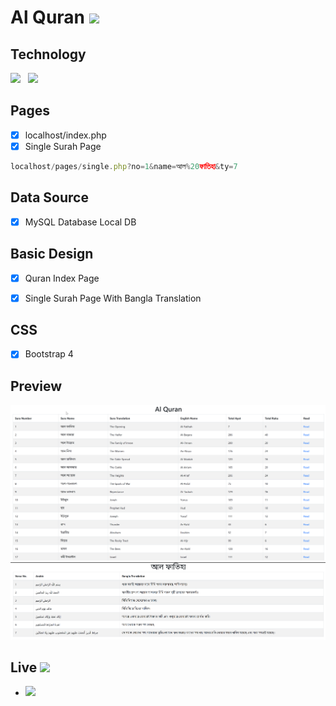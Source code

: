 # Al Quran ![](https://img.shields.io/badge/Server-Live-brightgreen)

## Technology
![](https://img.shields.io/badge/Language-PHP-orange) &nbsp; ![](https://img.shields.io/badge/Database-MySQL-blue)

## Pages

- [x] localhost/index.php
- [x] Single Surah Page
```jsx
localhost/pages/single.php?no=1&name=আল%20ফাতিহা&ty=7
```

## Data Source
- [x] MySQL Database Local DB

## Basic Design
- [x] Quran Index Page
- [x] Single Surah Page With Bangla Translation


## CSS
- [x] Bootstrap 4

## Preview
<img src="index.png" />
<img src="fatiha.png" />

## Live ![](https://img.shields.io/badge/Server-Live-brightgreen)
* [![](https://img.shields.io/badge/-Live-brightgreen)](https://islamic-life.000webhostapp.com/)
